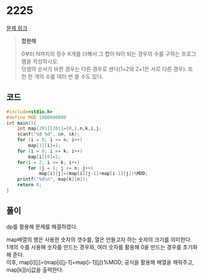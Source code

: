 # 2225

[문제 링크](https://www.acmicpc.net/problem/2225)

> __합분해__
>
> 0부터 N까지의 정수 K개를 더해서 그 합이 N이 되는 경우의 수를 구하는 프로그램을 작성하시오.  
> 덧셈의 순서가 바뀐 경우는 다른 경우로 센다(1+2와 2+1은 서로 다른 경우). 또한 한 개의 수를 여러 번 쓸 수도 있다.  

## 코드

```c
#include<stdio.h>
#define MOD 1000000000
int main(){
    int map[201][201]={0,},n,k,i,j;
    scanf("%d %d", &n, &k);
    for (i = 0; i <= n; i++)
        map[1][i]=1;
    for (i = 0; i <= k; i++)
        map[i][0]=1;
    for(i = 2; i <= k; i++)
        for (j = 1; j <= n; j++) 
            map[i][j]=(map[i][j-1]+map[i-1][j])%MOD;
    printf("%d\n", map[k][n]);
    return 0;
}
```

## 풀이

dp를 활용해 문제를 해결하였다.  

map배열의 행은 사용한 숫자의 갯수를, 열은 만들고자 하는 숫자의 크기를 의미한다.  
1개의 수를 사용해 숫자를 만드는 경우와, 여러 숫자를 활용해 0을 만드는 경우를 초기화 해 준다.  
이후, map\[i][j]=(map\[i][j-1]+map\[i-1][j])%MOD; 공식을 활용해 배열을 채워주고, map\[k][n]값을 출력한다.  
